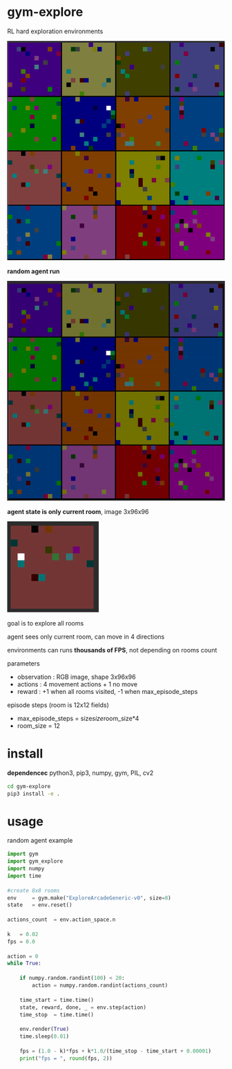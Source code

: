 # gym-explore
RL hard exploration environments 

![image](doc/explore_4_4.png)

**random agent run**

![image](doc/explore_4_4.gif)

**agent state is only current room**, image 3x96x96

![image](doc/explore_4_4_state.gif)


goal is to explore all rooms

agent sees only current room, can move in 4 directions

environments can runs **thousands of FPS**, not depending on rooms count

parameters
- observation : RGB image, shape 3x96x96
- actions     : 4 movement actions + 1 no move
- reward      : +1 when all rooms visited, -1 when max_episode_steps

episode steps (room is 12x12 fields)
- max_episode_steps = size*size*room_size*4
- room_size = 12



# install

**dependencec** python3, pip3, numpy, gym, PIL, cv2

```bash
cd gym-explore
pip3 install -e .
```

# usage

random agent example

```python
import gym
import gym_explore
import numpy
import time

#create 8x8 rooms
env     = gym.make("ExploreArcadeGeneric-v0", size=8)
state   = env.reset()

actions_count  = env.action_space.n

k   = 0.02
fps = 0.0

action = 0
while True:

    if numpy.random.randint(100) < 20:
        action = numpy.random.randint(actions_count)
        
    time_start = time.time()
    state, reward, done, _ = env.step(action)
    time_stop  = time.time()

    env.render(True)
    time.sleep(0.01)

    fps = (1.0 - k)*fps + k*1.0/(time_stop - time_start + 0.00001)
    print("fps = ", round(fps, 2))
```